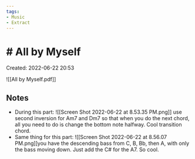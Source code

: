 ```yaml
---
tags:
- Music
- Extract
---
```

# # All by Myself 
Created: 2022-06-22 20:53  

![[All by Myself.pdf]]

## Notes 
- During this part: ![[Screen Shot 2022-06-22 at 8.53.35 PM.png]] use second inversion for Am7 and Dm7 so that when you do the next chord, all you need to do is change the bottom note halfway. Cool transition chord. 
- Same thing for this part: ![[Screen Shot 2022-06-22 at 8.56.07 PM.png]]you have the descending bass from C, B, Bb, then A, with only the bass moving down. Just add the C# for the A7. So cool. 
